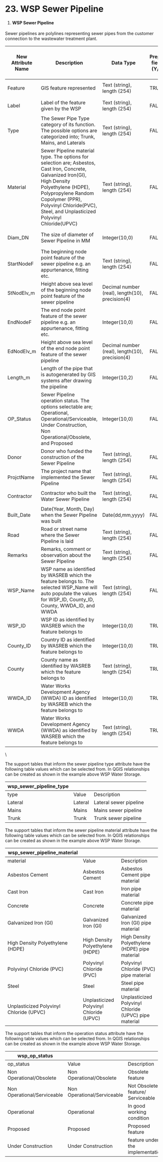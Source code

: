 # 23. WSP Sewer Pipeline

1. #### WSP Sewer Pipeline

Sewer pipelines are polylines representing sewer pipes from the customer connection to the wastewater treatment plant.

| New Attribute Name | Description                                                                                                                                                                                                                                                          | Data Type                                       | Prepop field? (Y/N) | Drop Down list field? (Y/N) | If Yes, List all possible answers                   | Alias Name for Display       | Field for classification if any |
| ------------------ | -------------------------------------------------------------------------------------------------------------------------------------------------------------------------------------------------------------------------------------------------------------------- | ----------------------------------------------- | ------------------- | --------------------------- | --------------------------------------------------- | ---------------------------- | ------------------------------- |
| Feature            | GIS feature represented                                                                                                                                                                                                                                              | Text (string), length (254)                     | TRUE                | FALSE                       | <p><br></p>                                         | Feature                      | <p><br></p>                     |
| Label              | Label of the feature given by the WSP                                                                                                                                                                                                                                | Text (string), length (254)                     | FALSE               | FALSE                       | <p><br></p>                                         | <p><br></p>                  | <p><br></p>                     |
| Type               | The Sewer Pipe Type category of its function. The possible options are categorized into; Trunk, Mains, and Laterals                                                                                                                                                  | Text (string), length (254)                     | FALSE               | TRUE                        | Trunk                                               | Type                         | Trunk                           |
| Material           | Sewer Pipeline material type. The options for selection are; Asbestos, Cast Iron, Concrete, Galvanized Iron(GI), High Density Polyethylene (HDPE), Polypropylene Random Copolymer (PPR), Polyvinyl Chloride(PVC), Steel, and Unplasticized Polyvinyl Chloride(UPVC)  | Text (string), length (254)                     | FALSE               | TRUE                        | Polypropylene Random Copolymer (PPR)                | Material                     | <p><br></p>                     |
| Diam\_DN           | The size of diameter of Sewer Pipeline in MM                                                                                                                                                                                                                         | Integer(10,0)                                   | FALSE               | FALSE                       | <p><br></p>                                         | Nominal Diameter (mm)        | <p><br></p>                     |
| StartNodeF         | The beginning node point feature of the sewer pipeline e.g. an appurtenance, fitting etc.                                                                                                                                                                            | Text (string), length (254)                     | FALSE               | FALSE                       | <p><br></p>                                         | Start Node Feature           | <p><br></p>                     |
| StNodElv\_m        | Height above sea level of the beginning node point feature of the sewer pipeline                                                                                                                                                                                     | Decimal number (real), length(10), precision(4) | FALSE               | FALSE                       | <p><br></p>                                         | Start Node Feature Elevation | <p><br></p>                     |
| EndNodeF           | The end node point feature of the sewer pipeline e.g. an appurtenance, fitting etc.                                                                                                                                                                                  | Integer(10,0)                                   | FALSE               | FALSE                       | <p><br></p>                                         | End Node Feature             | <p><br></p>                     |
| EdNodElv\_m        | Height above sea level of the end node point feature of the sewer pipeline                                                                                                                                                                                           | Decimal number (real), length(10), precision(4) | FALSE               | FALSE                       | <p><br></p>                                         | End Node Feature Elevation   | <p><br></p>                     |
| Length\_m          | Length of the pipe that is autogenerated by GIS systems after drawing the pipeline                                                                                                                                                                                   | Integer(10,2)                                   | FALSE               | FALSE                       | <p><br></p>                                         | Pipe Length                  | <p><br></p>                     |
| OP\_Status         | Sewer Pipeline operation status. The options selectable are; Operational, Operational/Serviceable, Under Construction, Non Operational/Obsolete, and Proposed                                                                                                        | Integer(10,0)                                   | FALSE               | TRUE                        | Under Construction                                  | Operational Status           | <p><br></p>                     |
| Donor              | Donor who funded the construction of the Sewer Pipeline                                                                                                                                                                                                              | Text (string), length (254)                     | FALSE               | FALSE                       | <p><br></p>                                         | Donor                        | <p><br></p>                     |
| ProjctName         | The project name that implemented the Sewer Pipeline                                                                                                                                                                                                                 | Text (string), length (254)                     | FALSE               | FALSE                       | <p><br></p>                                         | Project                      | <p><br></p>                     |
| Contractor         | Contractor who built the Water Sewer Pipeline                                                                                                                                                                                                                        | Text (string), length (254)                     | FALSE               | FALSE                       | <p><br></p>                                         | Contractor                   | <p><br></p>                     |
| Built\_Date        | Date(Year, Month, Day) when the Sewer Pipeline was built                                                                                                                                                                                                             | Date(dd,mm,yyyy)                                | FALSE               | FALSE                       | <p><br></p>                                         | Built Date                   | <p><br></p>                     |
| Road               | Road or street name where the Sewer Pipeline is laid                                                                                                                                                                                                                 | Text (string), length (254)                     | FALSE               | FALSE                       | <p><br></p>                                         | Name of Road                 | <p><br></p>                     |
| Remarks            | Remarks, comment or observation about the Sewer Pipeline                                                                                                                                                                                                             | Text (string), length (254)                     | FALSE               | FALSE                       | <p><br></p>                                         | Remarks                      | <p><br></p>                     |
| WSP\_Name          | WSP name as identified by WASREB which the feature belongs to. The selected WSP\_Name will auto populate the values for WSP\_ID, County\_ID, County, WWDA\_ID, and WWDA                                                                                              | Text (string), length (254)                     | FALSE               | FALSE                       | Selection of WSP\_Alias Name from the WSP\_ID Table | WSP Name                     | <p><br></p>                     |
| WSP\_ID            | WSP ID as identified by WASREB which the feature belongs to                                                                                                                                                                                                          | Integer(10,0)                                   | TRUE                | FALSE                       | <p><br></p>                                         | WSP ID                       | <p><br></p>                     |
| County\_ID         | Country ID as identified by WASREB which the feature belongs to                                                                                                                                                                                                      | Integer(10,0)                                   | TRUE                | FALSE                       | <p><br></p>                                         | County ID                    | <p><br></p>                     |
| County             | County name as identified by WASREB which the feature belongs to                                                                                                                                                                                                     | Text (string), length (254)                     | TRUE                | FALSE                       | <p><br></p>                                         | County                       | <p><br></p>                     |
| WWDA\_ID           | Water Works Development Agency (WWDA) ID as identified by WASREB which the feature belongs to                                                                                                                                                                        | Integer(10,0)                                   | TRUE                | FALSE                       | <p><br></p>                                         | WWDA ID                      | <p><br></p>                     |
| WWDA               | Water Works Development Agency (WWDA) as identified by WASREB which the feature belongs to                                                                                                                                                                           | Text (string), length (254)                     | TRUE                | FALSE                       | <p><br></p>                                         | WWDA                         | <p><br></p>                     |

\


The support tables that inform the sewer pipeline type attribute have the following table values which can be selected from. In QGIS relationships can be created as shown in the example above WSP Water Storage.

| wsp\_sewer\_pipeline\_type |         |                        |
| -------------------------- | ------- | ---------------------- |
| type                       | Value   | Description            |
| Lateral                    | Lateral | Lateral sewer pipeline |
| Mains                      | Mains   | Mains sewer pipeline   |
| Trunk                      | Trunk   | Trunk sewer pipeline   |

&#x20;

The support tables that inform the sewer pipeline material attribute have the following table values which can be selected from. In QGIS relationships can be created as shown in the example above WSP Water Storage.

| wsp\_sewer\_pipeline\_material          |                                         |                                                       |
| --------------------------------------- | --------------------------------------- | ----------------------------------------------------- |
| material                                | Value                                   | Description                                           |
| Asbestos Cement                         | Asbestos Cement                         | Asbestos Cement pipe material                         |
| Cast Iron                               | Cast Iron                               | Iron pipe material                                    |
| Concrete                                | Concrete                                | Concrete pipe material                                |
| Galvanized Iron (GI)                    | Galvanized Iron (GI)                    | Galvanized Iron (GI) pipe material                    |
| High Density Polyethylene (HDPE)        | High Density Polyethylene (HDPE)        | High Density Polyethylene (HDPE) pipe material        |
| Polyvinyl Chloride (PVC)                | Polyvinyl Chloride (PVC)                | Polyvinyl Chloride (PVC) pipe material                |
| Steel                                   | Steel                                   | Steel pipe material                                   |
| Unplasticized Polyvinyl Chloride (UPVC) | Unplasticized Polyvinyl Chloride (UPVC) | Unplasticized Polyvinyl Chloride (UPVC) pipe material |

&#x20;

The support tables that inform the operation status attribute have the following table values which can be selected from. In QGIS relationships can be created as shown in the example above WSP Water Storage.

| wsp\_op\_status             |                             |                                   |
| --------------------------- | --------------------------- | --------------------------------- |
| op\_status                  | Value                       | Description                       |
| Non Operational/Obsolete    | Non Operational/Obsolete    | Obsolete feature                  |
| Non Operational/Serviceable | Non Operational/Serviceable | Not Obsolete feature/ Serviceable |
| Operational                 | Operational                 | In good working condition         |
| Proposed                    | Proposed                    | Proposed feature                  |
| Under Construction          | Under Construction          | feature under the implementation  |
